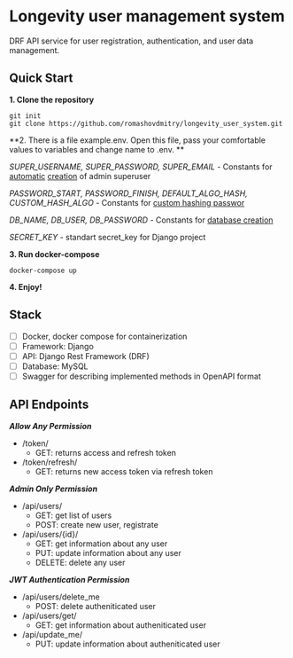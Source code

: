 # Longevity user management system

DRF API service for user registration, authentication, and user data management.

## Quick Start

**1. Clone the repository**

```
git init
git clone https://github.com/romashovdmitry/longevity_user_system.git
```
**2. There is a file example.env. Open this file, pass your comfortable values to variables and change name to .env. **

*SUPER_USERNAME, SUPER_PASSWORD, SUPER_EMAIL* - Constants for [automatic](https://github.com/romashovdmitry/longevity_user_system/blob/8a7151c13ef9207a7ddf85da684e9c5e27ddb395/docker-compose.yml#L10) [creation](https://github.com/romashovdmitry/longevity_user_system/blob/8a7151c13ef9207a7ddf85da684e9c5e27ddb395/user/management/commands/create_super_user.py#L12-L26) of admin superuser

*PASSWORD_START, PASSWORD_FINISH, DEFAULT_ALGO_HASH, CUSTOM_HASH_ALGO* - Constants for [custom hashing passwor](https://github.com/romashovdmitry/longevity_user_system/blob/8a7151c13ef9207a7ddf85da684e9c5e27ddb395/user/hash.py#L14-L29)

*DB_NAME, DB_USER, DB_PASSWORD* - Constants for [database creation](https://github.com/romashovdmitry/longevity_user_system/blob/8a33f0f546667c2d7e5718156acef2992c8f7532/longevity/settings.py#L76-L85)

*SECRET_KEY* - standart secret_key for Django project

**3. Run docker-compose**

```
docker-compose up
```

**4. Enjoy!**

## Stack

- [ ] Docker, docker compose for containerization
- [ ] Framework: Django
- [ ] API: Django Rest Framework (DRF)
- [ ] Database: MySQL
- [ ] Swagger for describing implemented methods in OpenAPI format

## API Endpoints

***Allow Any Permission***
- /token/
    - GET: returns access and refresh token
- /token/refresh/
    - GET: returns new access token via refresh token

***Admin Only Permission***
- /api/users/
    - GET: get list of users
    - POST: create new user, registrate
- /api/users/{id}/
  - GET: get information about any user
  - PUT: update information about any user
  - DELETE: delete any user

***JWT Authentication Permission***
- /api/users/delete_me
  - POST: delete autheniticated user
- /api/users/get/
  - GET: get information about autheniticated user
- /api/update_me/
  - PUT: update information about autheniticated user

